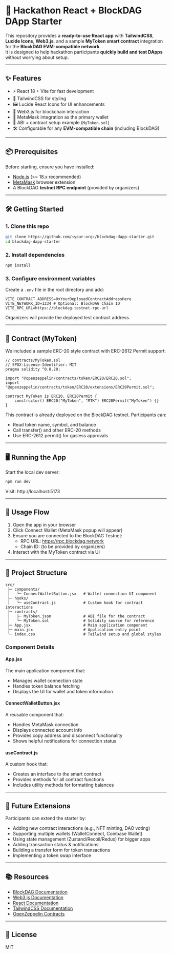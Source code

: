 # 🚀 Hackathon React + BlockDAG DApp Starter

This repository provides a **ready-to-use React app** with **TailwindCSS**, **Lucide Icons**, **Web3.js**, and a sample **MyToken smart contract** integration for the **BlockDAG EVM-compatible network**.  
It is designed to help hackathon participants **quickly build and test DApps** without worrying about setup.

---

## ✨ Features

- ⚡ React 18 + Vite for fast development
- 🎨 TailwindCSS for styling
- 🖼️ Lucide React Icons for UI enhancements
- 🔗 Web3.js for blockchain interaction
- 🦊 MetaMask integration as the primary wallet
- 📄 ABI + contract setup example (`MyToken.sol`)
- 🛠️ Configurable for any **EVM-compatible chain** (including BlockDAG)

---

## 📦 Prerequisites

Before starting, ensure you have installed:

- [Node.js](https://nodejs.org/) (>= 18.x recommended)
- [MetaMask](https://metamask.io/) browser extension
- A BlockDAG **testnet RPC endpoint** (provided by organizers)

---

## 🛠️ Getting Started

### 1. Clone this repo

```bash
git clone https://github.com/<your-org>/blockdag-dapp-starter.git
cd blockdag-dapp-starter
```

### 2. Install dependencies

```bash
npm install
```

### 3. Configure environment variables

Create a `.env` file in the root directory and add:

```env
VITE_CONTRACT_ADDRESS=0xYourDeployedContractAddressHere
VITE_NETWORK_ID=1234 # Optional: BlockDAG Chain ID
VITE_RPC_URL=https://blockdag-testnet-rpc-url
```

Organizers will provide the deployed test contract address.

---

## 📄 Contract (MyToken)

We included a sample ERC-20 style contract with ERC-2612 Permit support:

```solidity
// contracts/MyToken.sol
// SPDX-License-Identifier: MIT
pragma solidity ^0.8.20;

import "@openzeppelin/contracts/token/ERC20/ERC20.sol";
import "@openzeppelin/contracts/token/ERC20/extensions/ERC20Permit.sol";

contract MyToken is ERC20, ERC20Permit {
    constructor() ERC20("MyToken", "MTK") ERC20Permit("MyToken") {}
}
```

This contract is already deployed on the BlockDAG testnet.
Participants can:

- Read token name, symbol, and balance
- Call transfer() and other ERC-20 methods
- Use ERC-2612 permit() for gasless approvals

---

## 🖥️ Running the App

Start the local dev server:

```bash
npm run dev
```

Visit: http://localhost:5173

---

## 📌 Usage Flow

1. Open the app in your browser
2. Click Connect Wallet (MetaMask popup will appear)
3. Ensure you are connected to the BlockDAG Testnet:
   - RPC URL: https://rpc.blockdag.network
   - Chain ID: (to be provided by organizers)
4. Interact with the MyToken contract via UI

---

## 📁 Project Structure

```
src/
 ├─ components/
 │   └─ ConnectWalletButton.jsx   # Wallet connection UI component
 ├─ hooks/
 │   └─ useContract.js            # Custom hook for contract interactions
 ├─ contracts/
 │   ├─ MyToken.json              # ABI file for the contract
 │   └─ MyToken.sol               # Solidity source for reference
 ├─ App.jsx                       # Main application component
 ├─ main.jsx                      # Application entry point
 └─ index.css                     # Tailwind setup and global styles
```

### Component Details

#### App.jsx

The main application component that:

- Manages wallet connection state
- Handles token balance fetching
- Displays the UI for wallet and token information

#### ConnectWalletButton.jsx

A reusable component that:

- Handles MetaMask connection
- Displays connected account info
- Provides copy address and disconnect functionality
- Shows helpful notifications for connection status

#### useContract.js

A custom hook that:

- Creates an interface to the smart contract
- Provides methods for all contract functions
- Includes utility methods for formatting balances

---

## 🔧 Future Extensions

Participants can extend the starter by:

- Adding new contract interactions (e.g., NFT minting, DAO voting)
- Supporting multiple wallets (WalletConnect, Coinbase Wallet)
- Using state management (Zustand/Recoil/Redux) for bigger apps
- Adding transaction status & notifications
- Building a transfer form for token transactions
- Implementing a token swap interface

---

## 📚 Resources

- [BlockDAG Documentation](https://docs.blockdag.network)
- [Web3.js Documentation](https://web3js.readthedocs.io/)
- [React Documentation](https://react.dev/)
- [TailwindCSS Documentation](https://tailwindcss.com/docs)
- [OpenZeppelin Contracts](https://docs.openzeppelin.com/contracts/)

---

## 📝 License

MIT
